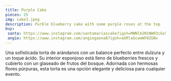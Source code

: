 ```yaml
---
title: Purple Cake
pieces: 25
img: cake3.jpeg
description: Purble blueberry cake with some purple roses at the top
buy:
 santa: https://www.instagram.com/santamariascake?igsh=MWNlb2N1NW93cGx5OA==
 angie: https://www.instagram.com/angiegaona8?igsh=aXRlaGcweWF0ZGNx 
---
```


Una sofisticada torta de arándanos con un balance perfecto entre dulzura y un toque ácido. Su interior esponjoso está lleno de blueberries frescos y cubierto con un glaseado de frutos del bosque. Adornada con hermosas flores púrpuras, esta torta es una opción elegante y deliciosa para cualquier evento.